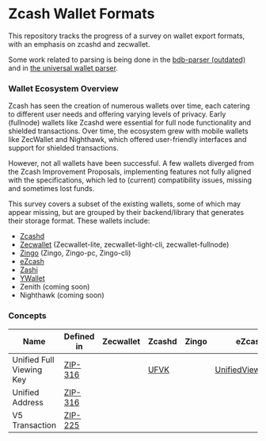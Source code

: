 # Zcash Wallet Formats

This repository tracks the progress of a survey on wallet export formats, with an emphasis on zcashd and zecwallet.

Some work related to parsing is being done in the [bdb-parser (outdated)](https://github.com/dorianvp/zcashd-bdb-parser)
and in [the universal wallet parser](https://github.com/dorianvp/uzw-parser).

### Wallet Ecosystem Overview

Zcash has seen the creation of numerous wallets over time,
each catering to different user needs and offering varying levels of privacy.
Early (fullnode) wallets like Zcashd were essential for full node functionality and shielded transactions.
Over time, the ecosystem grew with mobile wallets like ZecWallet and Nighthawk,
which offered user-friendly interfaces and support for shielded transactions.

However, not all wallets have been successful. A few wallets diverged from the Zcash Improvement Proposals,
implementing features not fully aligned with the specifications,
which led to (current) compatibility issues, missing and sometimes lost funds.

This survey covers a subset of the existing wallets, some of which may appear missing, but are grouped by their
backend/library that generates their storage format. These wallets include:

- [Zcashd](./zcashd/README.md)
- [Zecwallet](./zecwallet/README.md) (Zecwallet-lite, zecwallet-light-cli, zecwallet-fullnode)
- [Zingo](./zingo/README.md) (Zingo, Zingo-pc, Zingo-cli)
- [eZcash](./ezcash/README.md)
- [Zashi](./zashi/README.md)
- [YWallet](./ywallet/README.md)
- Zenith (coming soon)
- Nighthawk (coming soon)

### Concepts

| Name                     | Defined in                              | Zecwallet | Zcashd                            | Zingo | eZcash                                  | Zashi | Ywallet |
| ------------------------ | --------------------------------------- | --------- | --------------------------------- | ----- | --------------------------------------- | ----- | ------- |
| Unified Full Viewing Key | [ZIP-316](https://zips.z.cash/zip-0316) |           | [UFVK](./zcashd/README.md#encode) |       | [UnifiedViewingKey](./ezcash/README.md) |       |         |
| Unified Address          | [ZIP-316](https://zips.z.cash/zip-0316) |           |                                   |       |                                         |       |         |
| V5 Transaction           | [ZIP-225](https://zips.z.cash/zip-0225) |           |                                   |       |                                         |       |         |
